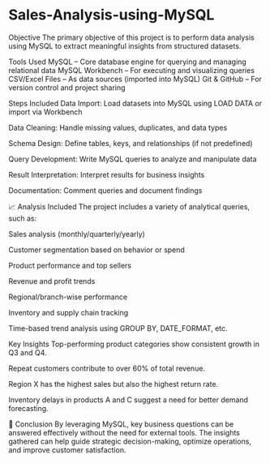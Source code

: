 # Sales-Analysis-using-MySQL

Objective
The primary objective of this project is to perform data analysis using MySQL to extract meaningful insights from structured datasets. 

Tools Used
MySQL – Core database engine for querying and managing relational data
MySQL Workbench – For executing and visualizing queries
CSV/Excel Files – As data sources (imported into MySQL)
Git & GitHub – For version control and project sharing

Steps Included
Data Import: Load datasets into MySQL using LOAD DATA or import via Workbench

Data Cleaning: Handle missing values, duplicates, and data types

Schema Design: Define tables, keys, and relationships (if not predefined)

Query Development: Write MySQL queries to analyze and manipulate data

Result Interpretation: Interpret results for business insights

Documentation: Comment queries and document findings

📈 Analysis Included
The project includes a variety of analytical queries, such as:

Sales analysis (monthly/quarterly/yearly)

Customer segmentation based on behavior or spend

Product performance and top sellers

Revenue and profit trends

Regional/branch-wise performance

Inventory and supply chain tracking

Time-based trend analysis using GROUP BY, DATE_FORMAT, etc.

Key Insights
Top-performing product categories show consistent growth in Q3 and Q4.

Repeat customers contribute to over 60% of total revenue.

Region X has the highest sales but also the highest return rate.

Inventory delays in products A and C suggest a need for better demand forecasting.

📝 Conclusion
By leveraging MySQL, key business questions can be answered effectively without the need for external tools. The insights gathered can help guide strategic decision-making, optimize operations, and improve customer satisfaction.

